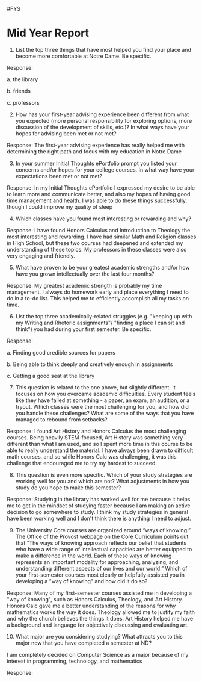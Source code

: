 #FYS
# Mid Year Report

 
1. List the top three things that have most helped you find your place and become more comfortable at Notre Dame. Be specific.

Response:

a. the library

b. friends

c. professors
 
2. How has your first-year advising experience been different from what you expected (more personal responsibility for exploring options, more discussion of the development of skills, etc.)? In what ways have your hopes for advising been met or not met?

Response:
The first-year advising experience has really helped me with determining the right path and focus with my education in Notre Dame 
 
3. In your summer Initial Thoughts ePortfolio prompt you listed your concerns and/or hopes for your college courses. In what way have your expectations been met or not met?

Response:
In my Initial Thoughts ePortfolio I expressed my desire to be able to learn more and communicate better, and also my hopes of having good time management and health. I was able to do these things successfully, though I could improve my quality of sleep
 
4. Which classes have you found most interesting or rewarding and why?

Response:
I have found Honors Calculus and Introduction to Theology the most interesting and rewarding. I have had similar Math and Religion classes in High School, but these two courses had deepened and extended my understanding of these topics. My professors in these classes were also very engaging and friendly. 

5. What have proven to be your greatest academic strengths and/or how have you grown intellectually over the last four months? 

Response:
My greatest academic strength is probably my time management. I always do homework early and place everything I need to do in a to-do list. This helped me to efficiently accomplish all my tasks on time.

6. List the top three academically-related struggles (e.g. "keeping up with my Writing and Rhetoric assignments"/ "finding a place I can sit and think") you had during your first semester. Be specific.

Response:

a. Finding good credible sources for papers

b. Being able to think deeply and creatively enough in assignments

c. Getting a good seat at the library

7. This question is related to the one above, but slightly different. It focuses on how you overcame academic difficulties. Every student feels like they have failed at something - a paper, an exam, an audition, or a tryout. Which classes were the most challenging for you, and how did you handle these challenges? What are some of the ways that you have managed to rebound from setbacks? 

Response:
I found Art History and Honors Calculus the most challenging courses. Being heavily STEM-focused, Art History was something very different than what I am used, and so I spent more time in this course to be able to really understand the material. I have always been drawn to difficult math courses, and so while Honors Calc was challenging, it was this challenge that encouraged me to try my hardest to succeed.
 
8. This question is even more specific. Which of your study strategies are working well for you and which are not? What adjustments in how you study do you hope to make this semester? 

Response:
Studying in the library has worked well for me because it helps me to get in the mindset of studying faster because I am making an active decision to go somewhere to study. I think my study strategies in general have been working well and I don't think there is anything I need to adjust.

 
9. The University Core courses are organized around “ways of knowing.” The Office of the Provost webpage on the Core Curriculum points out that “The ways of knowing approach reflects our belief that students who have a wide range of intellectual capacities are better equipped to make a difference in the world. Each of these ways of knowing represents an important modality for approaching, analyzing, and understanding different aspects of our lives and our world.” Which of your first-semester courses most clearly or helpfully assisted you in developing a "way of knowing" and how did it do so?

Response:
Many of my first-semester courses assisted me in developing a "way of knowing", such as Honors Calculus, Theology, and Art History. Honors Calc gave me a better understanding of the reasons for why mathematics works the way it does. Theology allowed me to justify my faith and why the church believes the things it does. Art History helped me have a background and language for objectively discussing and evaluating art.

10. What major are you considering studying?  What attracts you to this major now that you have completed a semester at ND?

I am completely decided on Computer Science as a major because of my interest in programming, technology, and mathematics

Response: 